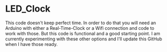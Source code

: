 # LED_Clock
This code doesn't keep perfect time. In order to do that you will need an Arduino with either a Real-Time-Clock or a Wifi connection and code to work with those. But this code is functional and a good starting point. I am currently experimenting with these other options and I'll update this GitHub when I have those ready.
